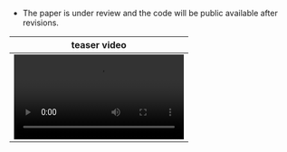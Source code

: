 
+ The paper is under review and the code will be public available after revisions.

| teaser video | 
|:--:| 
|<video src='https://github.com/tiev-tongji/N3-Mapping/assets/31070287/87528dbb-391e-4b7d-9455-ef6583bfb9a3'>|

